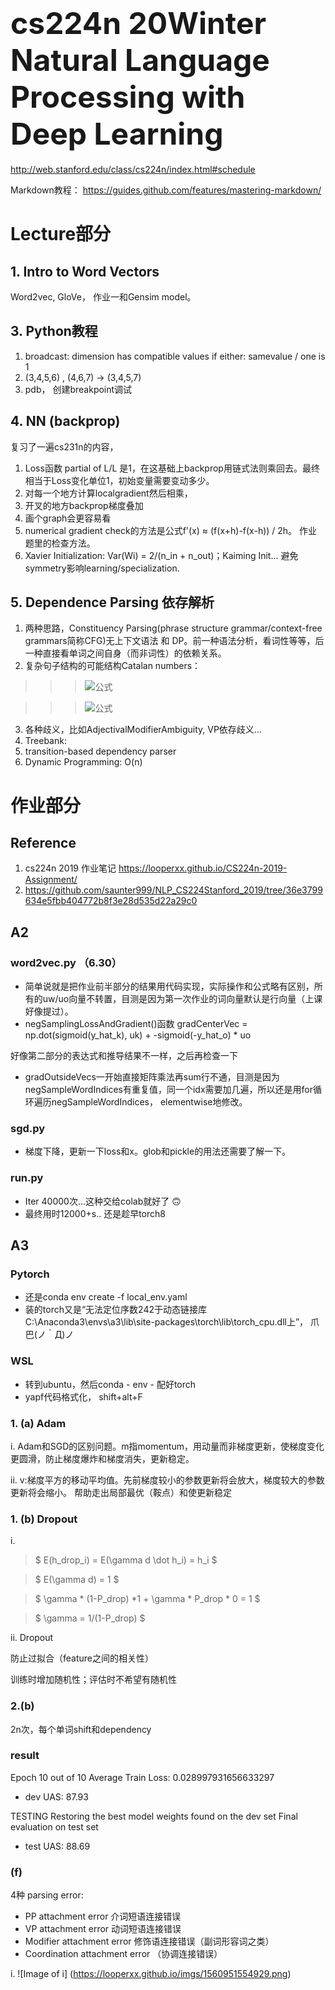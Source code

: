 ﻿# <font size = 36>**cs224n 20Winter Natural Language Processing with Deep Learning**</font>
 http://web.stanford.edu/class/cs224n/index.html#schedule

Markdown教程： https://guides.github.com/features/mastering-markdown/

# Lecture部分
## 1. Intro to Word Vectors
Word2vec, GloVe， 作业一和Gensim model。
## 3. Python教程
1. broadcast: dimension has compatible values if either: samevalue / one is 1
2. (3,4,5,6) , (4,6,7) -> (3,4,5,7)
3. pdb， 创建breakpoint调试

## 4. NN (backprop)
复习了一遍cs231n的内容，
1. Loss函数 partial of L/L 是1，在这基础上backprop用链式法则乘回去。最终相当于Loss变化单位1，初始变量需要变动多少。
2. 对每一个地方计算localgradient然后相乘，
3. 开叉的地方backprop梯度叠加
4. 画个graph会更容易看
5. numerical gradient check的方法是公式f'(x) ≈ (f(x+h)-f(x-h)) / 2h。 作业题里的检查方法。
6. Xavier Initialization: Var(Wi) = 2/(n_in + n_out)；Kaiming Init... 避免symmetry影响learning/specialization.

## 5. Dependence Parsing 依存解析
1. 两种思路，Constituency Parsing(phrase structure grammar/context-free grammars简称CFG)无上下文语法 和 DP。前一种语法分析，看词性等等，后一种直接看单词之间自身（而非词性）的依赖关系。
2. 复杂句子结构的可能结构Catalan numbers：

 >>>![公式](https://wikimedia.org/api/rest_v1/media/math/render/svg/57de4926a69e67cdcdf999030c5ec3c25d97b0c9)
 
 >>>![公式](https://wikimedia.org/api/rest_v1/media/math/render/svg/a9434815d6487cd3786fd39f533175c6ad99c7c6)
3. 各种歧义，比如AdjectivalModifierAmbiguity, VP依存歧义...
4. Treebank: 
5. transition-based dependency parser
6. Dynamic Programming: O(n)



# 作业部分
## Reference
1. cs224n 2019 作业笔记 https://looperxx.github.io/CS224n-2019-Assignment/
2. https://github.com/saunter999/NLP_CS224Stanford_2019/tree/36e3799634e5fbb404772b8f3e28d535d22a29c0

## A2
### word2vec.py （6.30）
- 简单说就是把作业前半部分的结果用代码实现，实际操作和公式略有区别，所有的uw/uo向量不转置，目测是因为第一次作业的词向量默认是行向量（上课好像提过）。
- negSamplingLossAndGradient()函数
    gradCenterVec = np.dot(sigmoid(y_hat_k), uk) + -sigmoid(-y_hat_o) * uo
 
 好像第二部分的表达式和推导结果不一样，之后再检查一下

- gradOutsideVecs一开始直接矩阵乘法再sum行不通，目测是因为negSampleWordIndices有重复值，同一个idx需要加几遍，所以还是用for循环遍历negSampleWordIndices， elementwise地修改。

### sgd.py
- 梯度下降，更新一下loss和x。glob和pickle的用法还需要了解一下。

### run.py
- Iter 40000次...这种交给colab就好了 🙃
- 最终用时12000+s.. 还是趁早torch8


## A3
### Pytorch
- 还是conda env create -f local_env.yaml
- 装的torch又是“无法定位序数242于动态链接库C:\Anaconda3\envs\a3\lib\site-packages\torch\lib\torch_cpu.dll上”， 爪巴(ノ｀Д)ノ
### WSL
- 转到ubuntu，然后conda - env - 配好torch
- yapf代码格式化， shift+alt+F

### 1. (a) Adam

i.	Adam和SGD的区别问题。m指momentum，用动量而非梯度更新，使梯度变化更圆滑，防止梯度爆炸和梯度消失，更新稳定。

ii.	v:梯度平方的移动平均值。先前梯度较小的参数更新将会放大，梯度较大的参数更新将会缩小。 帮助走出局部最优（鞍点）和使更新稳定

### 1. (b) Dropout

i.  
> $ E(h_drop_i) = E(\gamma d \dot h_i) = h_i $

> $ E(\gamma d) = 1 $

> $ \gamma * (1-P_drop) *1 + \gamma * P_drop * 0 = 1 $

> $ \gamma = 1/(1-P_drop) $

ii.  Dropout

防止过拟合（feature之间的相关性）

训练时增加随机性；评估时不希望有随机性

### 2.(b)
2n次，每个单词shift和dependency

### result

Epoch 10 out of 10
Average Train Loss: 0.028997931656633297
- dev UAS: 87.93

TESTING
Restoring the best model weights found on the dev set
Final evaluation on test set
- test UAS: 88.69

### (f)
4种 parsing error: 
- PP attachment error 介词短语连接错误
- VP attachment error 动词短语连接错误
- Modifier attachment error 修饰语连接错误（副词形容词之类）
- Coordination attachment error （协调连接错误）

i. 
![Image of i]
(https://looperxx.github.io/imgs/1560951554929.png)


